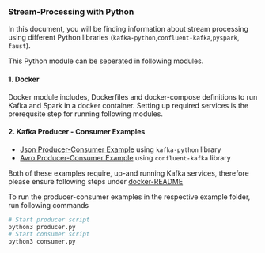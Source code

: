 ### Stream-Processing with Python

In this document, you will be finding information about stream processing 
using different Python libraries (`kafka-python`,`confluent-kafka`,`pyspark`, `faust`).

This Python module can be seperated in following modules.

####  1. Docker
Docker module includes, Dockerfiles and docker-compose definitions 
to run Kafka and Spark in a docker container. Setting up required services is
the prerequsite step for running following modules.

#### 2. Kafka Producer - Consumer Examples
- [Json Producer-Consumer Example](json_example) using `kafka-python` library
- [Avro Producer-Consumer Example](avro_example) using `confluent-kafka` library

Both of these examples require, up-and running Kafka services, therefore please ensure
following steps under [docker-README](docker/README.md)

To run the producer-consumer examples in the respective example folder, run following commands
```bash
# Start producer script
python3 producer.py
# Start consumer script
python3 consumer.py
```





